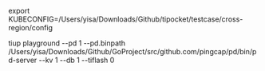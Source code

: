 export KUBECONFIG=/Users/yisa/Downloads/Github/tipocket/testcase/cross-region/config

tiup playground --pd 1 --pd.binpath /Users/yisa/Downloads/Github/GoProject/src/github.com/pingcap/pd/bin/pd-server --kv 1 --db 1 --tiflash 0 
